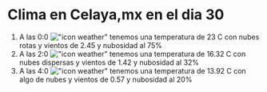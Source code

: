 # Clima en Celaya,mx en el dia 30

1. A las 0:0 !["icon weather"](http://openweathermap.org/img/w/04n.png) tenemos una temperatura de 23 C con nubes rotas y  vientos de 2.45 y nubosidad al 75%
1. A las 2:0 !["icon weather"](http://openweathermap.org/img/w/03n.png) tenemos una temperatura de 16.32 C con nubes dispersas y  vientos de 1.42 y nubosidad al 32%
1. A las 4:0 !["icon weather"](http://openweathermap.org/img/w/02n.png) tenemos una temperatura de 13.92 C con algo de nubes y  vientos de 0.57 y nubosidad al 20%

